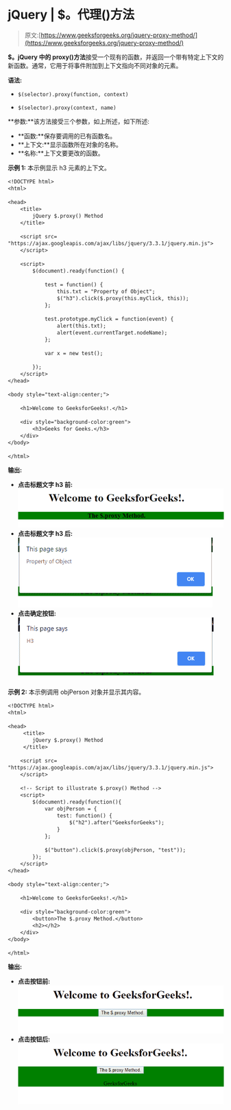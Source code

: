 # jQuery | $。代理()方法

> 原文:[https://www.geeksforgeeks.org/jquery-proxy-method/](https://www.geeksforgeeks.org/jquery-proxy-method/)

**$。jQuery 中的 proxy()方法**接受一个现有的函数，并返回一个带有特定上下文的新函数。通常，它用于将事件附加到上下文指向不同对象的元素。

**语法:**

*   ```
    $(selector).proxy(function, context)
    ```

*   ```
    $(selector).proxy(context, name)
    ```

**参数:**该方法接受三个参数，如上所述，如下所述:

*   **函数:**保存要调用的已有函数名。
*   **上下文:**显示函数所在对象的名称。
*   **名称:**上下文要更改的函数。

**示例 1:** 本示例显示 h3 元素的上下文。

```
<!DOCTYPE html>
<html>

<head>
    <title>
        jQuery $.proxy() Method
    </title>

    <script src=
"https://ajax.googleapis.com/ajax/libs/jquery/3.3.1/jquery.min.js">
    </script>

    <script>
        $(document).ready(function() {

            test = function() {
                this.txt = "Property of Object";
                $("h3").click($.proxy(this.myClick, this));
            };

            test.prototype.myClick = function(event) {
                alert(this.txt);
                alert(event.currentTarget.nodeName);
            };

            var x = new test();

        });
    </script>
</head>

<body style="text-align:center;">

    <h1>Welcome to GeeksforGeeks!.</h1> 

    <div style="background-color:green">
        <h3>Geeks for Geeks.</h3>    
    </div>
</body>

</html>
```

**输出:**

*   **点击标题文字 h3 前:**
    ![](img/a05637ed61a562c8a7aa4a655b8186c0.png)
*   **点击标题文字 h3 后:**
    ![](img/6a96b4263d23e94bae3250debd6dea37.png)
*   **点击确定按钮:**
    ![](img/e00b8d24f31d7e2edf5a7317d3a97a65.png)

**示例 2:** 本示例调用 objPerson 对象并显示其内容。

```
<!DOCTYPE html>
<html>

<head>
     <title>
        jQuery $.proxy() Method
     </title>

    <script src=
"https://ajax.googleapis.com/ajax/libs/jquery/3.3.1/jquery.min.js">
    </script>

    <!-- Script to illustrate $.proxy() Method -->
    <script>
        $(document).ready(function(){
            var objPerson = {
                test: function() {
                    $("h2").after("GeeksforGeeks");
                }
            };

            $("button").click($.proxy(objPerson, "test"));
        });
    </script>
</head>

<body style="text-align:center;">

    <h1>Welcome to GeeksforGeeks!.</h1> 

    <div style="background-color:green">
        <button>The $.proxy Method.</button>        
        <h2></h2>  
    </div>
</body>

</html>
```

**输出:**

*   **点击按钮前:**
    ![](img/e50aff8b9288451db29724a79c0defca.png)
*   **点击按钮后:**
    ![](img/392ec0c225ef839910287f7d8c0e9765.png)